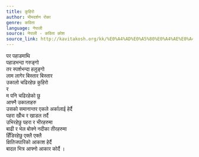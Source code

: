 ```yaml
---
title: कुहिरो
author: भीमदर्शन रोका
genre: कविता
language: नेपाली
source: नेपाली - कविता कोश
source_link: http://kavitakosh.org/kk/%E0%A4%AD%E0%A5%80%E0%A4%AE%E0%A4%A6%E0%A4%B0%E0%A5%8D%E0%A4%B6%E0%A4%A8_%E0%A4%B0%E0%A5%8B%E0%A4%95%E0%A4%BE
---
```


पर पहाडमाथि  
पहाडभन्दा गरुङ्गो  
तर स्पर्शभन्दा हलुङ्गो  
लाम लागेर बिस्तार बिस्तार  
उकालो चढिरहेछ कुहिरो  
र  
म पनि चढिरहेको छु  
आफ्नै उकालाहरु  
उसको समानान्तर एकले अर्कालाई हेर्दै  
पहरा खोँच र खाडल तर्दै  
उभिरहेछु पहरा र भीरहरुमा  
बाढी र भेल बोक्ने नदीका तीरहरुमा  
हिँडिरहेछु एक्लै एक्लै  
क्षितिजपारिको आकाश हेर्दै  
बादल भित्र आफ्नो आकार कोर्दै ।
